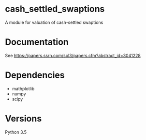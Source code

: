 # cash_settled_swaptions
A module for valuation of cash-settled swaptions

# Documentation
See https://papers.ssrn.com/sol3/papers.cfm?abstract_id=3041228

# Dependencies

* mathplotlib
* numpy
* scipy

# Versions

Python 3.5
